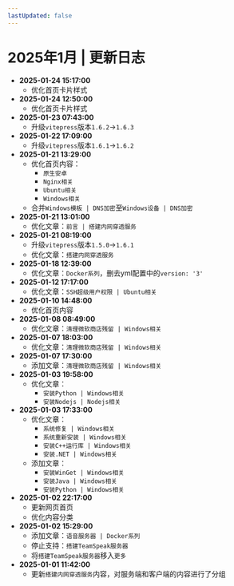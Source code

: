 ```yaml
---
lastUpdated: false
---
```


# 2025年1月 | 更新日志

- **2025-01-24 15:17:00**
  - 优化首页卡片样式
- **2025-01-24 12:50:00**
  - 优化首页卡片样式
- **2025-01-23 07:43:00**
  - 升级`vitepress`版本`1.6.2`->`1.6.3`
- **2025-01-22 17:09:00**
  - 升级`vitepress`版本`1.6.1`->`1.6.2`
- **2025-01-21 13:29:00**
  - 优化首页内容：
    - `原生安卓`
    - `Nginx相关`
    - `Ubuntu相关`
    - `Windows相关`
  - 合并`Windows模板 | DNS加密`至`Windows设备 | DNS加密`
- **2025-01-21 13:01:00**
  - 优化文章：`前言 | 搭建内网穿透服务`
- **2025-01-21 08:19:00**
  - 升级`vitepress`版本`1.5.0`->`1.6.1`
  - 优化文章：`搭建内网穿透服务`
- **2025-01-18 12:39:00**
  - 优化文章：`Docker系列`，删去yml配置中的`version: '3'`
- **2025-01-12 17:17:00**
  - 优化文章：`SSH超级用户权限 | Ubuntu相关`
- **2025-01-10 14:48:00**
  - 优化首页内容
- **2025-01-08 08:49:00**
  - 优化文章：`清理微软商店残留 | Windows相关`
- **2025-01-07 18:03:00**
  - 优化文章：`清理微软商店残留 | Windows相关`
- **2025-01-07 17:30:00**
  - 添加文章：`清理微软商店残留 | Windows相关`
- **2025-01-03 19:58:00**
  - 优化文章：
    - `安装Python | Windows相关`
    - `安装Nodejs | Nodejs相关`
- **2025-01-03 17:33:00**
  - 优化文章：
    - `系统修复 | Windows相关`
    - `系统重新安装 | Windows相关`
    - `安装C++运行库 | Windows相关`
    - `安装.NET | Windows相关`
  - 添加文章：
    - `安装WinGet | Windows相关`
    - `安装Java | Windows相关`
    - `安装Python | Windows相关`
- **2025-01-02 22:17:00**
  - 更新网页首页
  - 优化内容分类
- **2025-01-02 15:29:00**
  - 添加文章：`语音服务器 | Docker系列`
  - 停止支持：`搭建TeamSpeak服务器`
  - 将`搭建TeamSpeak服务器`移入`更多`
- **2025-01-01 11:42:00**
  - 更新`搭建内网穿透服务`内容，对服务端和客户端的内容进行了分组
